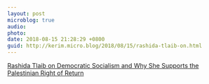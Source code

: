 ```yaml
---
layout: post
microblog: true
audio: 
photo: 
date: 2018-08-15 21:28:29 +0800
guid: http://kerim.micro.blog/2018/08/15/rashida-tlaib-on.html
---
```

[Rashida Tlaib on Democratic Socialism and Why She Supports the Palestinian Right of Return](http://inthesetimes.com/article/21383/rashida-tlaib-democratic-socialism-palestine-israel-michigan)
